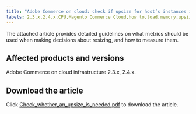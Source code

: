 ```yaml
---
title: "Adobe Commerce on cloud: check if upsize for host’s instances is needed"
labels: 2.3.x,2.4.x,CPU,Magento Commerce Cloud,how to,load,memory,upsize,Adobe Commerce,cloud infrastructure
---
```


The attached article provides detailed guidelines on what metrics should be used when making decisions about resizing, and how to measure them.

## Affected products and versions

Adobe Commerce on cloud infrastructure 2.3.x, 2.4.x.

## Download the article

Click [Check_whether_an_upsize_is_needed.pdf](assets/Check_whether_an_upsize_is_needed.pdf) to download the article.
